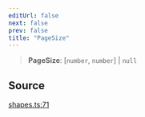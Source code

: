 ```yaml
---
editUrl: false
next: false
prev: false
title: "PageSize"
---
```


> **PageSize**: [`number`, `number`] \| `null`

## Source

[shapes.ts:71](https://github.com/dgmjs/dgmjs/blob/main/packages/core/src/shapes.ts#L71)
